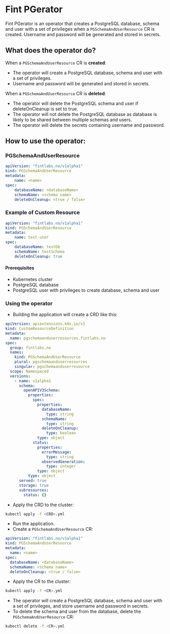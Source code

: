 # Fint PGerator

Fint PGerator is an operator that creates a PostgreSQL database, schema and user with a set of privileges when a `PGSchemaAndUserResource` CR is created. Username and password will be generated and stored in secrets. 

## What does the operator do?

When a `PGSchemaAndUserResource` CR is **created**:
 * The operator will create a PostgreSQL database, schema and user with a set of privileges. 
 * Username and password will be generated and stored in secrets.

When a `PGSchemaAndUserResource` CR is **deleted**:
 * The operator will delete the PostgreSQL schema and user if deleteOnCleanup is set to true.
 * The operator will not delete the PostgreSQL database as database is likely to be shared between multiple schemas and users.
 * The operator will delete the secrets containing username and password.

## How to use the operator:

### PGSchemaAndUserResource
```yaml
apiVersion: "fintlabs.no/v1alpha1"
kind: PGSchemaAndUserResource
metadata:
    name: <name>
spec:
    databaseName: <databaseName>
    schemaName: <schema name>
    deleteOnCleanup: <true / false>
```

### Example of Custom Resource

```yaml
apiVersion: "fintlabs.no/v1alpha1"
kind: PGSchemaAndUserResource
metadata:
    name: test-user
spec:
    databaseName: testDb
    schemaName: testSchema
    deleteOnCleanup: true
```

#### Prerequisites
 * Kubernetes cluster
 * PostgreSQL database
 * PostgreSQL user with privileges to create database, schema and user

### Using the operator

* Building the application will create a CRD like this: 
    
```yaml
apiVersion: apiextensions.k8s.io/v1
kind: CustomResourceDefinition
metadata:
  name: pgschemaanduserresources.fintlabs.no
spec:
  group: fintlabs.no
  names:
    kind: PGSchemaAndUserResource
    plural: pgschemaanduserresources
    singular: pgschemaanduserresource
  scope: Namespaced
  versions:
    - name: v1alpha1
      schema:
        openAPIV3Schema:
          properties:
            spec:
              properties:
                databaseName:
                  type: string
                schemaName:
                  type: string
                deleteOnCleanup:
                  type: boolean
              type: object
            status:
              properties:
                errorMessage:
                  type: string
                observedGeneration:
                  type: integer
              type: object
          type: object
      served: true
      storage: true
      subresources:
        status: {}
```

* Apply the CRD to the cluster:
```bash
kubectl apply -f <CRD>.yml
```

* Run the application.
* Create a `PGSchemaAndUserResource` CR: 
```yaml
apiVersion: "fintlabs.no/v1alpha1"
kind: PGSchemaAndUserResource
metadata:
  name: <name>
spec:
  databaseName: <databaseName>
  schemaName: <schema name>
  deleteOnCleanup: <true / false>
```
* Apply the CR to the cluster:
```bash
kubectl apply -f <CR>.yml
```
* The operator will create a PostgreSQL database, schema and user with a set of privileges, and store username and password in secrets.
* To delete the schema and user from the database, delete the `PGSchemaAndUserResource` CR:
```bash
kubectl delete -f <CR>.yml
```